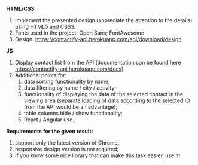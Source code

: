 **HTML/CSS**
1. Implement the presented design (appreciate the attention to the details) using HTML5 and CSS3.
2. Fonts used in the project: Open Sans; FontAwesome
3. Design: https://contactify-api.herokuapp.com/api/download/design

**JS**
1. Display contact list from the API (documentation can be found here https://contactify-api.herokuapp.com/docs).
2. Additional points for:
   1. data sorting functionality by name;
   2. data filtering by name / city / activity;
   3. functionality of displaying the data of the selected contact in the viewing area (separate loading of data according to the selected ID from the API would be an advantage);
   4. table columns hide / show functionality;
   5. React / Angular use.

**Requirements for the given result:**
1. support only the latest version of Chrome.
2. responsive design version is not required;
3. if you know some nice library that can make this task easier, use it!

